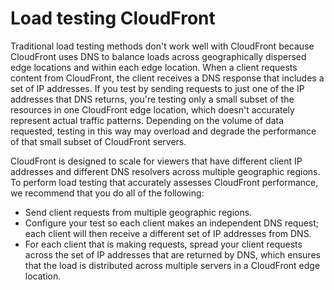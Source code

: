 # Load testing CloudFront<a name="load-testing"></a>

Traditional load testing methods don't work well with CloudFront because CloudFront uses DNS to balance loads across geographically dispersed edge locations and within each edge location\. When a client requests content from CloudFront, the client receives a DNS response that includes a set of IP addresses\. If you test by sending requests to just one of the IP addresses that DNS returns, you're testing only a small subset of the resources in one CloudFront edge location, which doesn't accurately represent actual traffic patterns\. Depending on the volume of data requested, testing in this way may overload and degrade the performance of that small subset of CloudFront servers\.

CloudFront is designed to scale for viewers that have different client IP addresses and different DNS resolvers across multiple geographic regions\. To perform load testing that accurately assesses CloudFront performance, we recommend that you do all of the following:
+ Send client requests from multiple geographic regions\.
+ Configure your test so each client makes an independent DNS request; each client will then receive a different set of IP addresses from DNS\.
+ For each client that is making requests, spread your client requests across the set of IP addresses that are returned by DNS, which ensures that the load is distributed across multiple servers in a CloudFront edge location\.